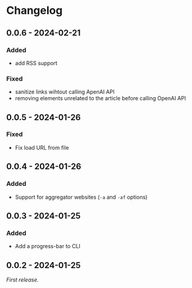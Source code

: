 # Changelog

## 0.0.6 - 2024-02-21

### Added

- add RSS support

### Fixed

- sanitize links wihtout calling ApenAI API
- removing elements unrelated to the article before calling OpenAI API

## 0.0.5 - 2024-01-26

### Fixed

- Fix load URL from file

## 0.0.4 - 2024-01-26

### Added

- Support for aggregator websites (`-a` and `-af` options)

## 0.0.3 - 2024-01-25

### Added

- Add a progress-bar to CLI

## 0.0.2 - 2024-01-25

_First release._